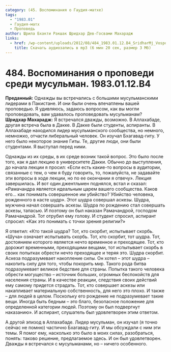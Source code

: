 ```yaml
---
category: (45. Воспоминания о Гаудия-матхе)
tags:
  - "1983.01"
  - Гаудия-матх
  - Проповедь
author: Шрила Бхакти Ракшак Шридхар Дев-Госвами Махарадж
links:
  - href: /wp-content/uploads/2012/08/484_1983.01.12.B4_SridharMj_Vospominaniya_o_propovedi_sredi_musulman.mp3
    title: Скачать аудиозапись в mp3 (6 мин 20 сек, размер 3 Мб)
---
```


# 484. Воспоминания о проповеди среди мусульман. 1983.01.12.B4

**Преданный:** Однажды вы встречались с большими мусульманскими лидерами в Пакистане. И они были очень впечатлены вашей проповедью. Я удивляюсь, задаюсь вопросом, как вы могли проповедовать, вам удавалось проповедовать мусульманам?\
**Шридхар Махарадж:** Я встречался дважды, возможно. В Аллахабаде, другая встреча была в Дакке. В Дакке были студенты, аспиранты. В Аллахабаде находился лидер мусульманского сообщества, но немного, немножко, отчасти либеральный человек. Он изучал Бхагавад-гиту. У него было некоторое знание Гиты. Те, другие люди, они были студентами. Я выступал перед ними.

Однажды из их среды, в их среде возник такой вопрос. Это было после того, как я дал лекцию в университете Дакки. Обычно до выступления, до начала лекции я просил: «Если есть какие-то вопросы в аудитории, связанные с тем, о чем я буду говорить, то, пожалуйста, не задавайте эти вопросы в ходе лекции, но по ее окончании я отвечу». Лекция завершилась. И вот один джентльмен поднялся, встал и сказал: «Рамачандра является идеальным царем вашего сообщества. Каков его… как понимать совершенное им убийство? Убийство человека, рожденного в касте шудр». Этот шудра совершал аскезы. Шудра, мужчина начал совершать аскезы. Шудра по рождению стал совершать аскезы, тапасью. И поэтому он был наказан Рамачандрой, господом Рамачандрой. Тот отрубил ему голову. И студент спросил, аспирант спросил: «Как это понимать с точки зрения религии?»

Я ответил: «Кто такой шудра? Тот, кто скорбит, испытывает скорбь. «Шуча» означает испытывать скорбь. Тот, кто скорбит, тот шудра. Тот, достоянием которого является нечто временное и преходящее. Тот, кто дорожит временными, преходящими вещами, тот испытывает скорбь в своих попытках обрести нечто преходящее и теряя это. Шудра скорбит. Аскеза подразумевает накопление силы. Он хотел – этот шудра – накопить силу для того, чтобы покорить мир. Такого рода битва подразумевает великое бедствие для страны. Попытка такого человека обрести могущество – источник больших, огромных беспокойств для населения страны. И в качестве реакции, следствия своих действий ему самому придется страдать. Тот, кто совершает аскезы или накапливает материальную собственность, для него это плохо. И также – для людей в целом. Поскольку его рождение не подразумевает такие вещи. Иногда быть бедным – это благо, безопасное положение для определенной категории людей. Поэтому он был подвергнут наказанию». И аспирант, слушатель был удовлетворен этим ответом.

А другой эпизод в Аллахабаде. Лидер мусульман, он изучал (я точно сейчас не помню) частично Бхагавад-гиту. И мы обсуждали с ним эти темы. Я помог ему, насколько это было в моих силах, разобраться, понять: таково решение, предлагаемое здесь. И он был удовлетворен. Дважды я встречался с мусульманами, но – ничего особенного.

